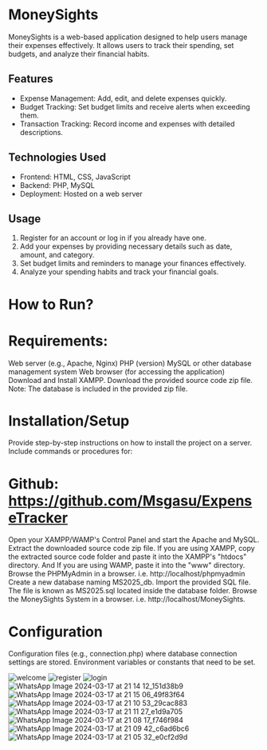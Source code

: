 # MoneySights

MoneySights is a web-based application designed to help users manage their expenses effectively. It allows users to track their spending, set budgets, and analyze their financial habits.

## Features

- Expense Management: Add, edit, and delete expenses quickly.
- Budget Tracking: Set budget limits and receive alerts when exceeding them.
- Transaction Tracking: Record income and expenses with detailed descriptions.

## Technologies Used
- Frontend: HTML, CSS, JavaScript
- Backend: PHP, MySQL
- Deployment: Hosted on a web server

## Usage

1. Register for an account or log in if you already have one.
2. Add your expenses by providing necessary details such as date, amount, and category.
3. Set budget limits and reminders to manage your finances effectively.
4. Analyze your spending habits and track your financial goals.

# How to Run?

# Requirements:
Web server (e.g., Apache, Nginx)
PHP (version)
MySQL or other database management system
Web browser (for accessing the application)
Download and Install XAMPP.
Download the provided source code zip file.
Note: The database is included in the provided zip file.

# Installation/Setup
Provide step-by-step instructions on how to install the project on a server. Include commands or procedures for:

 # Github: https://github.com/Msgasu/ExpenseTracker

Open your XAMPP/WAMP's Control Panel and start the Apache and MySQL.
Extract the downloaded source code zip file.
If you are using XAMPP, copy the extracted source code folder and paste it into the XAMPP's "htdocs" directory. And If you are using WAMP, paste it into the "www" directory.
Browse the PHPMyAdmin in a browser. i.e. http://localhost/phpmyadmin
Create a new database naming MS2025_db.
Import the provided SQL file. The file is known as MS2025.sql located inside the database folder.
Browse the MoneySights System in a browser. i.e. http://localhost/MoneySights.
   # Configuration
Configuration files (e.g., connection.php) where database connection settings are stored.
Environment variables or constants that need to be set.




![welcome](https://github.com/Msgasu/ExpenseTracker/assets/115842884/3d52ce82-ab77-44d8-87bc-0904457236cb)
![register](https://github.com/Msgasu/ExpenseTracker/assets/115842884/ef88c8d8-c50f-4582-a522-91dbd011eece)
![login](https://github.com/Msgasu/ExpenseTracker/assets/115842884/dbd1cf7d-ad8d-475e-baf5-3697d709f85a)
![WhatsApp Image 2024-03-17 at 21 14 12_151d38b9](https://github.com/Msgasu/ExpenseTracker/assets/115842884/6c4196fe-1ffc-4db9-a151-8100ef4b8d9e)
![WhatsApp Image 2024-03-17 at 21 15 06_49f83f64](https://github.com/Msgasu/ExpenseTracker/assets/115842884/383d1740-62ce-4542-8b30-35eb547f9bd9)
![WhatsApp Image 2024-03-17 at 21 10 53_29cac883](https://github.com/Msgasu/ExpenseTracker/assets/115842884/3b4f0e14-900f-4522-9fd2-8ab24e3f098d)
![WhatsApp Image 2024-03-17 at 21 11 27_e1d9a705](https://github.com/Msgasu/ExpenseTracker/assets/115842884/44740e63-9db3-44f0-a7c3-91ca9e831a96)
![WhatsApp Image 2024-03-17 at 21 08 17_f746f984](https://github.com/Msgasu/ExpenseTracker/assets/115842884/66d4f3d8-7942-446c-b032-b4f7aa4cc313)
![WhatsApp Image 2024-03-17 at 21 09 42_c6ad6bc6](https://github.com/Msgasu/ExpenseTracker/assets/115842884/0e46c1d2-ca15-46e7-b321-59eeadbf0f02)
![WhatsApp Image 2024-03-17 at 21 05 32_e0cf2d9d](https://github.com/Msgasu/ExpenseTracker/assets/115842884/c54f0e65-a518-4b89-b30e-7e4c56f640d2)

